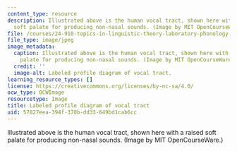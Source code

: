 ```yaml
---
content_type: resource
description: Illustrated above is the human vocal tract, shown here with a raised
  soft palate for producing non-nasal sounds. (Image by MIT OpenCourseWare.)
file: /courses/24-910-topics-in-linguistic-theory-laboratory-phonology-spring-2007/57827eea394f370bdd33649bd1cab6cc_24-910s07-th.jpg
file_type: image/jpeg
image_metadata:
  caption: Illustrated above is the human vocal tract, shown here with a raised soft
    palate for producing non-nasal sounds. (Image by MIT OpenCourseWare.)
  credit: ''
  image-alt: Labeled profile diagram of vocal tract.
learning_resource_types: []
license: https://creativecommons.org/licenses/by-nc-sa/4.0/
ocw_type: OCWImage
resourcetype: Image
title: Labeled profile diagram of vocal tract
uid: 57827eea-394f-370b-dd33-649bd1cab6cc
---
```

Illustrated above is the human vocal tract, shown here with a raised soft palate for producing non-nasal sounds. (Image by MIT OpenCourseWare.)